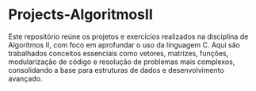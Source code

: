 # Projects-AlgoritmosII
Este repositório reúne os projetos e exercícios realizados na disciplina de Algoritmos II, com foco em aprofundar o uso da linguagem C. Aqui são trabalhados conceitos essenciais como vetores, matrizes, funções, modularização de código e resolução de problemas mais complexos, consolidando a base para estruturas de dados e desenvolvimento avançado.
